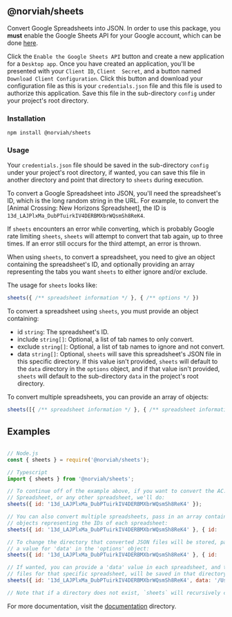 ## @norviah/sheets

Convert Google Spreadsheets into JSON. In order to use this package, you **must** enable the Google Sheets API for your Google account, which can be done [here](https://developers.google.com/sheets/api/quickstart/nodejs#step_1_turn_on_the).

Click the `Enable the Google Sheets API` button and create a new application for a `Desktop app`. Once you have created an application, you'll be presented with your `Client ID`, `Client  Secret`, and a button named `Download Client Configuration`. Click this button and download your configuration file as this is your `credentials.json` file and this file is used to authorize this application. Save this file in the sub-directory `config` under your project's root directory.

### Installation

```
npm install @norviah/sheets
```

### Usage

Your `credentials.json` file should be saved in the sub-directory `config` under your project's root directory, if wanted, you can save this file in another directory and point that directory to `sheets` during execution.

To convert a Google Spreadsheet into JSON, you'll need the spreadsheet's ID, which is the long random string in the URL. For example, to convert the [Animal Crossing: New Horizons Spreadsheet], the ID is `13d_LAJPlxMa_DubPTuirkIV4DERBMXbrWQsmSh8ReK4`.

If `sheets` encounters an error while converting, which is probably Google rate limiting `sheets`, `sheets` will attempt to convert that tab again, up to three times. If an error still occurs for the third attempt, an error is thrown.

When using `sheets`, to convert a spreadsheet, you need to give an object containing the spreadsheet's ID, and optionally providing an array representing the tabs you want `sheets` to either ignore and/or exclude.

The usage for `sheets` looks like:

```javascript
sheets({ /** spreadsheet information */ }, { /** options */ })
```

To convert a spreadsheet using `sheets`, you must provide an object containing:
- id `string`: The spreadsheet's ID.
- include `string[]`: Optional, a list of tab names to only convert.
- exclude `string[]`: Optional, a list of tab names to ignore and not convert.
- data `string[]`: Optional, `sheets` will save this spreadsheet's JSON file in this specific directory. If this value isn't provided, `sheets` will default to the `data` directory in the `options` object, and if that value isn't provided, `sheets` will default to the sub-directory `data` in the project's root directory.

To convert multiple spreadsheets, you can provide an array of objects:

```javascript
sheets([{ /** spreadsheet information */ }, { /** spreadsheet information */ }], { /** options */ })
```

## Examples

```javascript

// Node.js
const { sheets } = require('@norviah/sheets');

// Typescript
import { sheets } from '@norviah/sheets';

// To continue off of the example above, if you want to convert the AC: NH
// Spreadsheet, or any other spreadsheet, we'll do:
sheets({ id: '13d_LAJPlxMa_DubPTuirkIV4DERBMXbrWQsmSh8ReK4' });

// You can also convert multiple spreadsheets, pass in an array containing
// objects representing the IDs of each spreadsheet:
sheets({ id: '13d_LAJPlxMa_DubPTuirkIV4DERBMXbrWQsmSh8ReK4' }, { id:  '1BjqVeqIrfEezvyrWLUrwMjmK_UbY2LXkZ12mttamTtk' });

// To change the directory that converted JSON files will be stored, pass in
// a value for 'data' in the 'options' object:
sheets({ id: '13d_LAJPlxMa_DubPTuirkIV4DERBMXbrWQsmSh8ReK4' }, { id:  '1BjqVeqIrfEezvyrWLUrwMjmK_UbY2LXkZ12mttamTtk' }, { data: '/User/norviah/Desktop' });

// If wanted, you can provide a 'data' value in each spreadsheet, and the JSON
// files for that specific spreadsheet, will be saved in that directory.
sheets({ id: '13d_LAJPlxMa_DubPTuirkIV4DERBMXbrWQsmSh8ReK4', data: '/Users/norviah/Documents' }, { id:  '1BjqVeqIrfEezvyrWLUrwMjmK_UbY2LXkZ12mttamTtk' }, { data: '/User/norviah/Desktop' });

// Note that if a directory does not exist, `sheets` will recursively create it. 

```

For more documentation, visit the [documentation](https://github.com/Norviah/sheets/blob/master/docs) directory.
